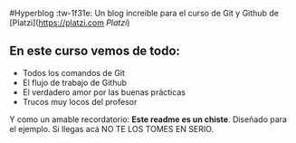 #Hyperblog :tw-1f31e:
Un blog increible para el curso de Git y Github de [Platzi](https://platzi.com *Platzi*)

## En este curso vemos de todo:
* Todos los comandos de Git
* El flujo de trabajo de Github
* El verdadero amor por las buenas prácticas
* Trucos muy locos del profesor

Y como un amable recordatorio: **Este readme es un chiste**. Diseñado para el ejemplo. Si llegas acá NO TE LOS TOMES EN SERIO.